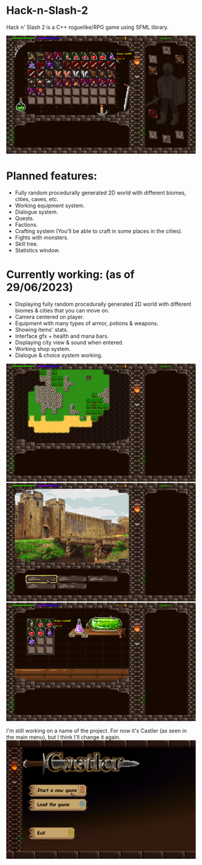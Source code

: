 # Hack-n-Slash-2
Hack n' Slash 2 is a C++ roguelike/RPG game using SFML library.

![Equipment interface](https://raw.githubusercontent.com/wariacix/Hack-n-Slash-2/master/Generator/Screenshots/eqimg.png)

# Planned features:
- Fully random procedurally generated 2D world with different biomes, cities, caves, etc.
- Working equipment system.
- Dialogue system.
- Quests.
- Factions.
- Crafting system (You'll be able to craft in some places in the cities).
- Fights with monsters.
- Skill tree.
- Statistics window.

# Currently working: (as of 29/06/2023)
- Displaying fully random procedurally generated 2D world with different biomes & cities that you can move on.
- Camera centered on player.
- Equipment with many types of armor, potions & weapons.
- Showing items' stats.
- Interface gfx + health and mana bars.
- Displaying city view & sound when entered.
- Working shop system.
- Dialogue & choice system working.
 
![Map interface WIP](https://raw.githubusercontent.com/wariacix/Hack-n-Slash-2/master/Generator/Screenshots/mainmapimg.png)
![City view](https://raw.githubusercontent.com/wariacix/Hack-n-Slash-2/master/Generator/Screenshots/dialogueimg.png)
![Alchemy shop view](https://raw.githubusercontent.com/wariacix/Hack-n-Slash-2/master/Generator/Screenshots/shopimg.png)

I'm still working on a name of the project. For now it's Castler (as seen in the main menu), but I think I'll change it again.
![Menu (work in progress)](https://raw.githubusercontent.com/wariacix/Hack-n-Slash-2/master/Generator/Screenshots/mainmenuimg.png)
